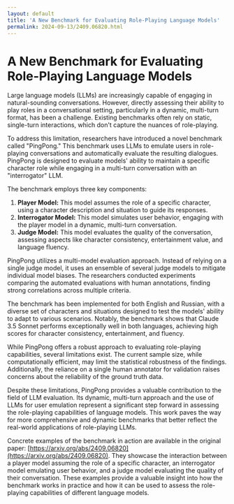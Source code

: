 ```yaml
---
layout: default
title: 'A New Benchmark for Evaluating Role-Playing Language Models'
permalink: 2024-09-13/2409.06820.html
---
```

# A New Benchmark for Evaluating Role-Playing Language Models

Large language models (LLMs) are increasingly capable of engaging in natural-sounding conversations.  However, directly assessing their ability to play roles in a conversational setting, particularly in a dynamic, multi-turn format, has been a challenge. Existing benchmarks often rely on static, single-turn interactions, which don't capture the nuances of role-playing.

To address this limitation, researchers have introduced a novel benchmark called "PingPong." This benchmark uses LLMs to emulate users in role-playing conversations and automatically evaluate the resulting dialogues.  PingPong is designed to evaluate models' ability to maintain a specific character role while engaging in a multi-turn conversation with an "interrogator" LLM.

The benchmark employs three key components:

1. **Player Model:** This model assumes the role of a specific character, using a character description and situation to guide its responses.
2. **Interrogator Model:** This model simulates user behavior, engaging with the player model in a dynamic, multi-turn conversation.
3. **Judge Model:**  This model evaluates the quality of the conversation, assessing aspects like character consistency, entertainment value, and language fluency.

PingPong utilizes a multi-model evaluation approach. Instead of relying on a single judge model, it uses an ensemble of several judge models to mitigate individual model biases. The researchers conducted experiments comparing the automated evaluations with human annotations, finding strong correlations across multiple criteria.

The benchmark has been implemented for both English and Russian, with a diverse set of characters and situations designed to test the models' ability to adapt to various scenarios. Notably, the benchmark shows that Claude 3.5 Sonnet performs exceptionally well in both languages, achieving high scores for character consistency, entertainment, and fluency.

While PingPong offers a robust approach to evaluating role-playing capabilities, several limitations exist. The current sample size, while computationally efficient, may limit the statistical robustness of the findings. Additionally, the reliance on a single human annotator for validation raises concerns about the reliability of the ground truth data.

Despite these limitations, PingPong provides a valuable contribution to the field of LLM evaluation.  Its dynamic, multi-turn approach and the use of LLMs for user emulation represent a significant step forward in assessing the role-playing capabilities of language models. This work paves the way for more comprehensive and dynamic benchmarks that better reflect the real-world applications of role-playing LLMs.

Concrete examples of the benchmark in action are available in the original paper: [https://arxiv.org/abs/2409.06820](https://arxiv.org/abs/2409.06820). They showcase the interaction between a player model assuming the role of a specific character, an interrogator model emulating user behavior, and a judge model evaluating the quality of their conversation. These examples provide a valuable insight into how the benchmark works in practice and how it can be used to assess the role-playing capabilities of different language models.